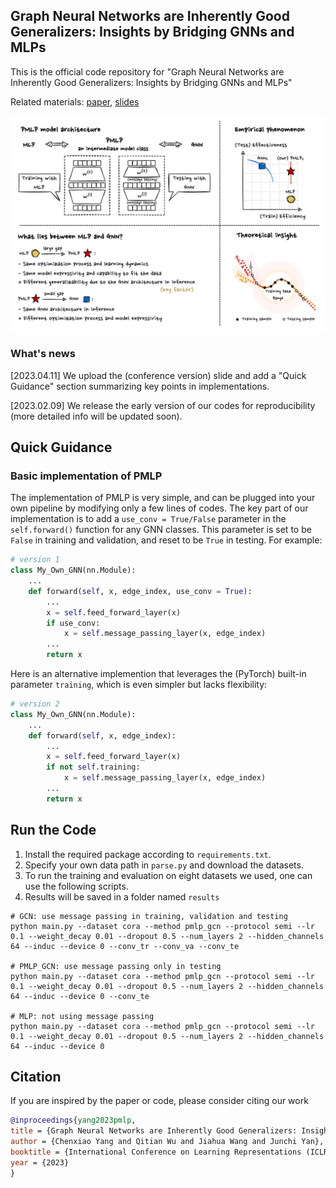 ## Graph Neural Networks are Inherently Good Generalizers: Insights by Bridging GNNs and MLPs

This is the official code repository for "Graph Neural Networks are Inherently Good Generalizers: Insights by Bridging GNNs and MLPs"

Related materials: 
[paper](https://arxiv.org/pdf/2212.09034.pdf), [slides](https://github.com/chr26195/PMLP/blob/main/materials/silde_conference_version.pdf)

<img src="materials/illustration.png" width="900">

### What's news
[2023.04.11] We upload the (conference version) slide and add a "Quick Guidance" section summarizing key points in implementations.

[2023.02.09] We release the early version of our codes for reproducibility (more detailed info will be updated soon).

## Quick Guidance

### Basic implementation of PMLP
The implementation of PMLP is very simple, and can be plugged into your own pipeline by modifying only a few lines of codes. The key part of our implementation is to add a `use_conv = True/False` parameter in the `self.forward()` function for any GNN classes. This parameter is set to be `False` in training and validation, and reset to be `True` in testing. For example:

``` python
# version 1
class My_Own_GNN(nn.Module):
    ...
    def forward(self, x, edge_index, use_conv = True):
        ...
        x = self.feed_forward_layer(x) 
        if use_conv: 
            x = self.message_passing_layer(x, edge_index)  
        ...
        return x
```

Here is an alternative implemention that leverages the (PyTorch) built-in parameter `training`, which is even simpler but lacks flexibility:

``` python
# version 2
class My_Own_GNN(nn.Module):
    ...
    def forward(self, x, edge_index):
        ...
        x = self.feed_forward_layer(x) 
        if not self.training: 
            x = self.message_passing_layer(x, edge_index)  
        ...
        return x
```


## Run the Code
1. Install the required package according to `requirements.txt`.
2. Specify your own data path in `parse.py` and download the datasets.
3. To run the training and evaluation on eight datasets we used, one can use the following scripts.
4. Results will be saved in a folder named `results`

```shell
# GCN: use message passing in training, validation and testing
python main.py --dataset cora --method pmlp_gcn --protocol semi --lr 0.1 --weight_decay 0.01 --dropout 0.5 --num_layers 2 --hidden_channels 64 --induc --device 0 --conv_tr --conv_va --conv_te 

# PMLP_GCN: use message passing only in testing
python main.py --dataset cora --method pmlp_gcn --protocol semi --lr 0.1 --weight_decay 0.01 --dropout 0.5 --num_layers 2 --hidden_channels 64 --induc --device 0 --conv_te 

# MLP: not using message passing
python main.py --dataset cora --method pmlp_gcn --protocol semi --lr 0.1 --weight_decay 0.01 --dropout 0.5 --num_layers 2 --hidden_channels 64 --induc --device 0
```

## Citation
If you are inspired by the paper or code, please consider citing our work
```bibtex
@inproceedings{yang2023pmlp,
title = {Graph Neural Networks are Inherently Good Generalizers: Insights by Bridging GNNs and MLPs},
author = {Chenxiao Yang and Qitian Wu and Jiahua Wang and Junchi Yan},
booktitle = {International Conference on Learning Representations (ICLR)},
year = {2023}
}
```
